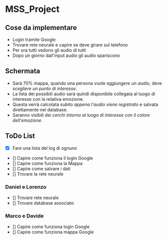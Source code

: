 # MSS_Project

## Cose da implementare

- Login tramite Google
- Trovare rete neurale e capire se deve girare sul telefono
- Per ora tutti vedono gli audio di tutti
- Dopo un giorno dall'input audio gli audio spariscono
  

## Schermata

- Sarà 70% mappa, quando una persona vuole _aggiungere un audio_, deve _scegliere un punto di interesse_.
- La lista dei possibili audio sarà quindi disponibile collegata al luogo di interesse con la relativa emozione.
- Questa verrà calcolata _subito appena l'audio viene registrato_ e salvata direttamente nel database.
- Saranno visibili dei _cerchi intorno al luogo di interesse con il colore dell'emozione_.
  

## ToDo List

- [x] Fare una lista del log di ognuno
- [] Capire come funziona il login Google
- [] Capire come funziona la Mappa
- [] Capire come salvare i dati
- [] Trovare la rete neurale


### Daniel e Lorenzo

- [] Trovare rete neurale 
- [] Trovare database associato

### Marco e Davide

- [] Capire come funziona login Google
- [] Capire come funziona mappa Google

 
